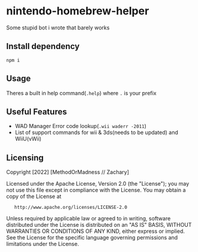 # nintendo-homebrew-helper

Some stupid bot i wrote that barely works

## Install dependency

`npm i`

## Usage

Theres a built in help command(`.help`) where `.` is your prefix

## Useful Features

- WAD Manager Error code lookup(`.wii waderr -2011`)
- List of support commands for wii & 3ds(needs to be updated) and WiiU(vWii)

## Licensing
   Copyright [2022] [MethodOrMadness // Zachary]

   Licensed under the Apache License, Version 2.0 (the "License");
   you may not use this file except in compliance with the License.
   You may obtain a copy of the License at

       http://www.apache.org/licenses/LICENSE-2.0

   Unless required by applicable law or agreed to in writing, software
   distributed under the License is distributed on an "AS IS" BASIS,
   WITHOUT WARRANTIES OR CONDITIONS OF ANY KIND, either express or implied.
   See the License for the specific language governing permissions and
   limitations under the License.